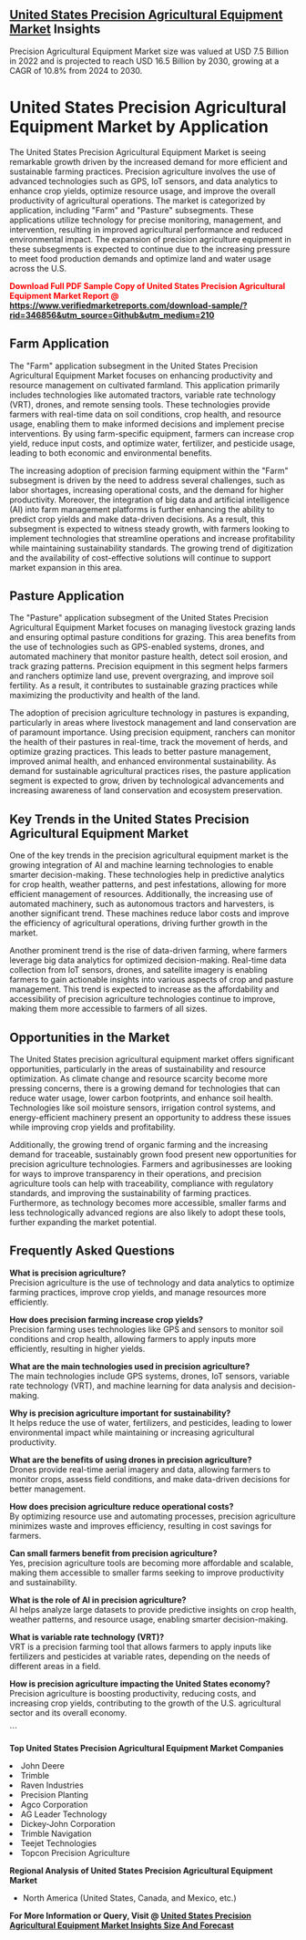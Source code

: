 <h2><a href="https://www.verifiedmarketreports.com/download-sample/?rid=346856&amp;utm_source=Github&amp;utm_medium=210" target="_blank">United States Precision Agricultural Equipment Market</a> Insights</h2><p>Precision Agricultural Equipment Market size was valued at USD 7.5 Billion in 2022 and is projected to reach USD 16.5 Billion by 2030, growing at a CAGR of 10.8% from 2024 to 2030.</p><p><h1>United States Precision Agricultural Equipment Market by Application</h1><p>The United States Precision Agricultural Equipment Market is seeing remarkable growth driven by the increased demand for more efficient and sustainable farming practices. Precision agriculture involves the use of advanced technologies such as GPS, IoT sensors, and data analytics to enhance crop yields, optimize resource usage, and improve the overall productivity of agricultural operations. The market is categorized by application, including "Farm" and "Pasture" subsegments. These applications utilize technology for precise monitoring, management, and intervention, resulting in improved agricultural performance and reduced environmental impact. The expansion of precision agriculture equipment in these subsegments is expected to continue due to the increasing pressure to meet food production demands and optimize land and water usage across the U.S. <strong><p><span class=""><span style="color: #ff0000;"><strong>Download Full PDF Sample Copy of United States Precision Agricultural Equipment Market Report</strong> @ </span><a href="https://www.verifiedmarketreports.com/download-sample/?rid=346856&amp;utm_source=Github&amp;utm_medium=210" target="_blank">https://www.verifiedmarketreports.com/download-sample/?rid=346856&amp;utm_source=Github&amp;utm_medium=210</a></span></p></strong></p><h2>Farm Application</h2><p>The "Farm" application subsegment in the United States Precision Agricultural Equipment Market focuses on enhancing productivity and resource management on cultivated farmland. This application primarily includes technologies like automated tractors, variable rate technology (VRT), drones, and remote sensing tools. These technologies provide farmers with real-time data on soil conditions, crop health, and resource usage, enabling them to make informed decisions and implement precise interventions. By using farm-specific equipment, farmers can increase crop yield, reduce input costs, and optimize water, fertilizer, and pesticide usage, leading to both economic and environmental benefits.</p><p>The increasing adoption of precision farming equipment within the "Farm" subsegment is driven by the need to address several challenges, such as labor shortages, increasing operational costs, and the demand for higher productivity. Moreover, the integration of big data and artificial intelligence (AI) into farm management platforms is further enhancing the ability to predict crop yields and make data-driven decisions. As a result, this subsegment is expected to witness steady growth, with farmers looking to implement technologies that streamline operations and increase profitability while maintaining sustainability standards. The growing trend of digitization and the availability of cost-effective solutions will continue to support market expansion in this area.</p><h2>Pasture Application</h2><p>The "Pasture" application subsegment of the United States Precision Agricultural Equipment Market focuses on managing livestock grazing lands and ensuring optimal pasture conditions for grazing. This area benefits from the use of technologies such as GPS-enabled systems, drones, and automated machinery that monitor pasture health, detect soil erosion, and track grazing patterns. Precision equipment in this segment helps farmers and ranchers optimize land use, prevent overgrazing, and improve soil fertility. As a result, it contributes to sustainable grazing practices while maximizing the productivity and health of the land.</p><p>The adoption of precision agriculture technology in pastures is expanding, particularly in areas where livestock management and land conservation are of paramount importance. Using precision equipment, ranchers can monitor the health of their pastures in real-time, track the movement of herds, and optimize grazing practices. This leads to better pasture management, improved animal health, and enhanced environmental sustainability. As demand for sustainable agricultural practices rises, the pasture application segment is expected to grow, driven by technological advancements and increasing awareness of land conservation and ecosystem preservation.</p><h2>Key Trends in the United States Precision Agricultural Equipment Market</h2><p>One of the key trends in the precision agricultural equipment market is the growing integration of AI and machine learning technologies to enable smarter decision-making. These technologies help in predictive analytics for crop health, weather patterns, and pest infestations, allowing for more efficient management of resources. Additionally, the increasing use of automated machinery, such as autonomous tractors and harvesters, is another significant trend. These machines reduce labor costs and improve the efficiency of agricultural operations, driving further growth in the market.</p><p>Another prominent trend is the rise of data-driven farming, where farmers leverage big data analytics for optimized decision-making. Real-time data collection from IoT sensors, drones, and satellite imagery is enabling farmers to gain actionable insights into various aspects of crop and pasture management. This trend is expected to increase as the affordability and accessibility of precision agriculture technologies continue to improve, making them more accessible to farmers of all sizes.</p><h2>Opportunities in the Market</h2><p>The United States precision agricultural equipment market offers significant opportunities, particularly in the areas of sustainability and resource optimization. As climate change and resource scarcity become more pressing concerns, there is a growing demand for technologies that can reduce water usage, lower carbon footprints, and enhance soil health. Technologies like soil moisture sensors, irrigation control systems, and energy-efficient machinery present an opportunity to address these issues while improving crop yields and profitability.</p><p>Additionally, the growing trend of organic farming and the increasing demand for traceable, sustainably grown food present new opportunities for precision agriculture technologies. Farmers and agribusinesses are looking for ways to improve transparency in their operations, and precision agriculture tools can help with traceability, compliance with regulatory standards, and improving the sustainability of farming practices. Furthermore, as technology becomes more accessible, smaller farms and less technologically advanced regions are also likely to adopt these tools, further expanding the market potential.</p><h2>Frequently Asked Questions</h2><p><strong>What is precision agriculture?</strong><br>Precision agriculture is the use of technology and data analytics to optimize farming practices, improve crop yields, and manage resources more efficiently.</p><p><strong>How does precision farming increase crop yields?</strong><br>Precision farming uses technologies like GPS and sensors to monitor soil conditions and crop health, allowing farmers to apply inputs more efficiently, resulting in higher yields.</p><p><strong>What are the main technologies used in precision agriculture?</strong><br>The main technologies include GPS systems, drones, IoT sensors, variable rate technology (VRT), and machine learning for data analysis and decision-making.</p><p><strong>Why is precision agriculture important for sustainability?</strong><br>It helps reduce the use of water, fertilizers, and pesticides, leading to lower environmental impact while maintaining or increasing agricultural productivity.</p><p><strong>What are the benefits of using drones in precision agriculture?</strong><br>Drones provide real-time aerial imagery and data, allowing farmers to monitor crops, assess field conditions, and make data-driven decisions for better management.</p><p><strong>How does precision agriculture reduce operational costs?</strong><br>By optimizing resource use and automating processes, precision agriculture minimizes waste and improves efficiency, resulting in cost savings for farmers.</p><p><strong>Can small farmers benefit from precision agriculture?</strong><br>Yes, precision agriculture tools are becoming more affordable and scalable, making them accessible to smaller farms seeking to improve productivity and sustainability.</p><p><strong>What is the role of AI in precision agriculture?</strong><br>AI helps analyze large datasets to provide predictive insights on crop health, weather patterns, and resource usage, enabling smarter decision-making.</p><p><strong>What is variable rate technology (VRT)?</strong><br>VRT is a precision farming tool that allows farmers to apply inputs like fertilizers and pesticides at variable rates, depending on the needs of different areas in a field.</p><p><strong>How is precision agriculture impacting the United States economy?</strong><br>Precision agriculture is boosting productivity, reducing costs, and increasing crop yields, contributing to the growth of the U.S. agricultural sector and its overall economy.</p>```</p><p><strong>Top United States Precision Agricultural Equipment Market Companies</strong></p><div data-test-id=""><p><li>John Deere</li><li> Trimble</li><li> Raven Industries</li><li> Precision Planting</li><li> Agco Corporation</li><li> AG Leader Technology</li><li> Dickey-John Corporation</li><li> Trimble Navigation</li><li> Teejet Technologies</li><li> Topcon Precision Agriculture</li></p><div><strong>Regional Analysis of&nbsp;United States Precision Agricultural Equipment Market</strong></div><ul><li dir="ltr"><p dir="ltr">North America&nbsp;(United States, Canada, and Mexico, etc.)</p></li></ul><p><strong>For More Information or Query, Visit @&nbsp;</strong><strong><a href="https://www.verifiedmarketreports.com/product/precision-agricultural-equipment-market/?utm_source=Github&amp;utm_medium=210" target="_blank">United States Precision Agricultural Equipment Market Insights Size And Forecast</a></strong></p></div>
